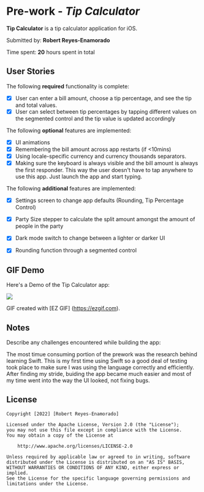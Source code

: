 # Pre-work - *Tip Calculator*

**Tip Calculator** is a tip calculator application for iOS.

Submitted by: **Robert Reyes-Enamorado**

Time spent: **20** hours spent in total

## User Stories

The following **required** functionality is complete:

* [X] User can enter a bill amount, choose a tip percentage, and see the tip and total values.
* [X] User can select between tip percentages by tapping different values on the segmented control and the tip value is updated accordingly

The following **optional** features are implemented:

* [X] UI animations
* [X] Remembering the bill amount across app restarts (if <10mins)
* [X] Using locale-specific currency and currency thousands separators.
* [X] Making sure the keyboard is always visible and the bill amount is always the first responder. This way the user doesn't have to tap anywhere to use this app. Just launch the app and start typing.

The following **additional** features are implemented:

- [X] Settings screen to change app defaults (Rounding, Tip Percentage Control)
- [X] Party Size stepper to calculate the split amount amongst the amount of people in the party
- [X] Dark mode switch to change between a lighter or darker UI
- [X] Rounding function through a segmented control


## GIF Demo

Here's a Demo of the Tip Calculator app:

![](https://i.imgur.com/ekO0fJC.gif)

GIF created with [EZ GIF]
(https://ezgif.com).

## Notes

Describe any challenges encountered while building the app:

The most timue consuming portion of the prework was the research behind learning Swift. This is my first time using Swift so a good deal of testing took place to make sure I was using the language correctly and efficiently. After finding my stride, buiding the app became much easier and most of my time went into the way the UI looked, not fixing bugs.

## License

    Copyright [2022] [Robert Reyes-Enamorado]

    Licensed under the Apache License, Version 2.0 (the "License");
    you may not use this file except in compliance with the License.
    You may obtain a copy of the License at

        http://www.apache.org/licenses/LICENSE-2.0

    Unless required by applicable law or agreed to in writing, software
    distributed under the License is distributed on an "AS IS" BASIS,
    WITHOUT WARRANTIES OR CONDITIONS OF ANY KIND, either express or implied.
    See the License for the specific language governing permissions and
    limitations under the License.

